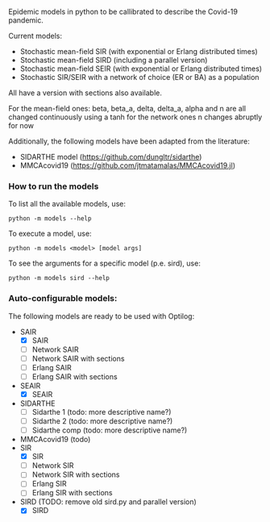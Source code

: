 Epidemic models in python to be callibrated to describe the Covid-19 pandemic.

Current models:

- Stochastic mean-field SIR (with exponential or Erlang distributed times)
- Stochastic mean-field SIRD (including a parallel version)
- Stochastic mean-field SEIR (with exponential or Erlang distributed times)
- Stochastic SIR/SEIR with a network of choice (ER or BA) as a population

All have a version with sections also available.

For the mean-field ones: beta, beta_a, delta, delta_a, alpha and n are all
changed continuously using a tanh for the network ones n changes abruptly for
now

Additionally, the following models have been adapted from the literature:

- SIDARTHE model (https://github.com/dungltr/sidarthe)
- MMCAcovid19 (https://github.com/jtmatamalas/MMCAcovid19.jl)

### How to run the models
To list all the available models, use:
```shell script
python -m models --help
```

To execute a model, use:
```shell script
python -m models <model> [model args]
```

To see the arguments for a specific model (p.e. sird), use:
```shell script
python -m models sird --help
``` 

### Auto-configurable models:
The following models are ready to be used with Optilog:

- SAIR
    - [x] SAIR
    - [ ] Network SAIR
    - [ ] Network SAIR with sections
    - [ ] Erlang SAIR
    - [ ] Erlang SAIR with sections
- SEAIR
    - [x] SEAIR
- SIDARTHE
    - [ ] Sidarthe 1 (todo: more descriptive name?)
    - [ ] Sidarthe 2 (todo: more descriptive name?)
    - [ ] Sidarthe comp (todo: more descriptive name?)
- MMCAcovid19 (todo)
- SIR
    - [x] SIR
    - [ ] Network SIR
    - [ ] Network SIR with sections
    - [ ] Erlang SIR
    - [ ] Erlang SIR with sections
- SIRD (TODO: remove old sird.py and parallel version)
    - [x] SIRD
